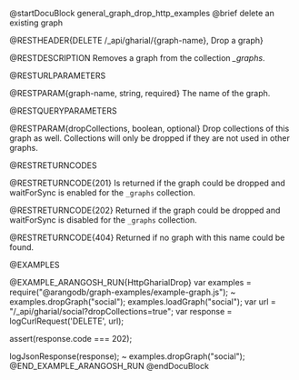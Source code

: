 @startDocuBlock general_graph_drop_http_examples
@brief delete an existing graph

@RESTHEADER{DELETE /_api/gharial/{graph-name}, Drop a graph}

@RESTDESCRIPTION
Removes a graph from the collection *_graphs*.

@RESTURLPARAMETERS

@RESTPARAM{graph-name, string, required}
The name of the graph.

@RESTQUERYPARAMETERS

@RESTPARAM{dropCollections, boolean, optional}
Drop collections of this graph as well.  Collections will only be
dropped if they are not used in other graphs.

@RESTRETURNCODES

@RESTRETURNCODE{201}
Is returned if the graph could be dropped and waitForSync is enabled
for the `_graphs` collection. 

@RESTRETURNCODE{202}
Returned if the graph could be dropped and waitForSync is disabled
for the `_graphs` collection.

@RESTRETURNCODE{404}
Returned if no graph with this name could be found.

@EXAMPLES

@EXAMPLE_ARANGOSH_RUN{HttpGharialDrop}
  var examples = require("@arangodb/graph-examples/example-graph.js");
~ examples.dropGraph("social");
  examples.loadGraph("social");
  var url = "/_api/gharial/social?dropCollections=true";
  var response = logCurlRequest('DELETE', url);

  assert(response.code === 202);

  logJsonResponse(response);
~ examples.dropGraph("social");
@END_EXAMPLE_ARANGOSH_RUN
@endDocuBlock
